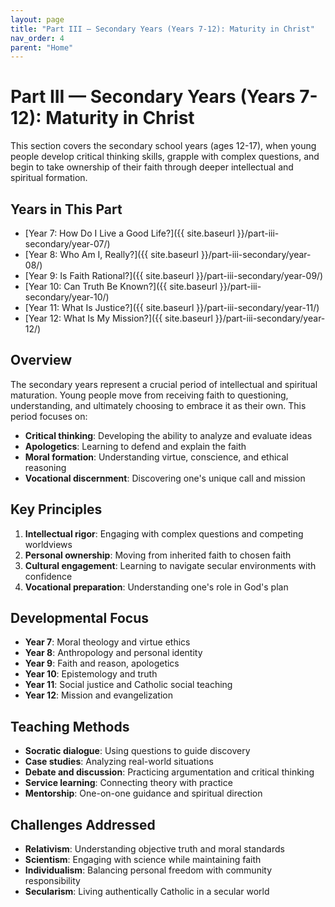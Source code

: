 ```yaml
---
layout: page
title: "Part III — Secondary Years (Years 7-12): Maturity in Christ"
nav_order: 4
parent: "Home"
---
```


# Part III — Secondary Years (Years 7-12): Maturity in Christ

This section covers the secondary school years (ages 12-17), when young people develop critical thinking skills, grapple with complex questions, and begin to take ownership of their faith through deeper intellectual and spiritual formation.

## Years in This Part

- [Year 7: How Do I Live a Good Life?]({{ site.baseurl }}/part-iii-secondary/year-07/)
- [Year 8: Who Am I, Really?]({{ site.baseurl }}/part-iii-secondary/year-08/)
- [Year 9: Is Faith Rational?]({{ site.baseurl }}/part-iii-secondary/year-09/)
- [Year 10: Can Truth Be Known?]({{ site.baseurl }}/part-iii-secondary/year-10/)
- [Year 11: What Is Justice?]({{ site.baseurl }}/part-iii-secondary/year-11/)
- [Year 12: What Is My Mission?]({{ site.baseurl }}/part-iii-secondary/year-12/)

## Overview

The secondary years represent a crucial period of intellectual and spiritual maturation. Young people move from receiving faith to questioning, understanding, and ultimately choosing to embrace it as their own. This period focuses on:

- **Critical thinking**: Developing the ability to analyze and evaluate ideas
- **Apologetics**: Learning to defend and explain the faith
- **Moral formation**: Understanding virtue, conscience, and ethical reasoning
- **Vocational discernment**: Discovering one's unique call and mission

## Key Principles

1. **Intellectual rigor**: Engaging with complex questions and competing worldviews
2. **Personal ownership**: Moving from inherited faith to chosen faith
3. **Cultural engagement**: Learning to navigate secular environments with confidence
4. **Vocational preparation**: Understanding one's role in God's plan

## Developmental Focus

- **Year 7**: Moral theology and virtue ethics
- **Year 8**: Anthropology and personal identity
- **Year 9**: Faith and reason, apologetics
- **Year 10**: Epistemology and truth
- **Year 11**: Social justice and Catholic social teaching
- **Year 12**: Mission and evangelization

## Teaching Methods

- **Socratic dialogue**: Using questions to guide discovery
- **Case studies**: Analyzing real-world situations
- **Debate and discussion**: Practicing argumentation and critical thinking
- **Service learning**: Connecting theory with practice
- **Mentorship**: One-on-one guidance and spiritual direction

## Challenges Addressed

- **Relativism**: Understanding objective truth and moral standards
- **Scientism**: Engaging with science while maintaining faith
- **Individualism**: Balancing personal freedom with community responsibility
- **Secularism**: Living authentically Catholic in a secular world 